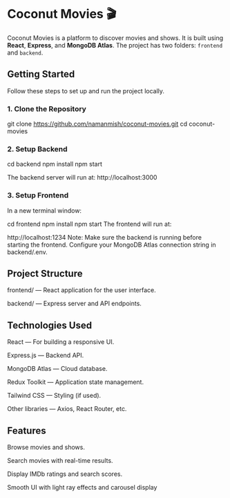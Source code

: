 # Coconut Movies 🎬

Coconut Movies is a platform to discover movies and shows. It is built using **React**, **Express**, and **MongoDB Atlas**. The project has two folders: `frontend` and `backend`.  


## Getting Started

Follow these steps to set up and run the project locally.

### 1. Clone the Repository
git clone https://github.com/namanmish/coconut-movies.git
cd coconut-movies

### 2. Setup Backend
cd backend
npm install
npm start

The backend server will run at:
http://localhost:3000

### 3. Setup Frontend
In a new terminal window:

cd frontend
npm install
npm start
The frontend will run at:

http://localhost:1234
Note: Make sure the backend is running before starting the frontend. Configure your MongoDB Atlas connection string in backend/.env.

## Project Structure
frontend/ — React application for the user interface.

backend/ — Express server and API endpoints.

## Technologies Used
React — For building a responsive UI.

Express.js — Backend API.

MongoDB Atlas — Cloud database.

Redux Toolkit — Application state management.

Tailwind CSS — Styling (if used).

Other libraries — Axios, React Router, etc.

## Features
Browse movies and shows.

Search movies with real-time results.

Display IMDb ratings and search scores.

Smooth UI with light ray effects and carousel display